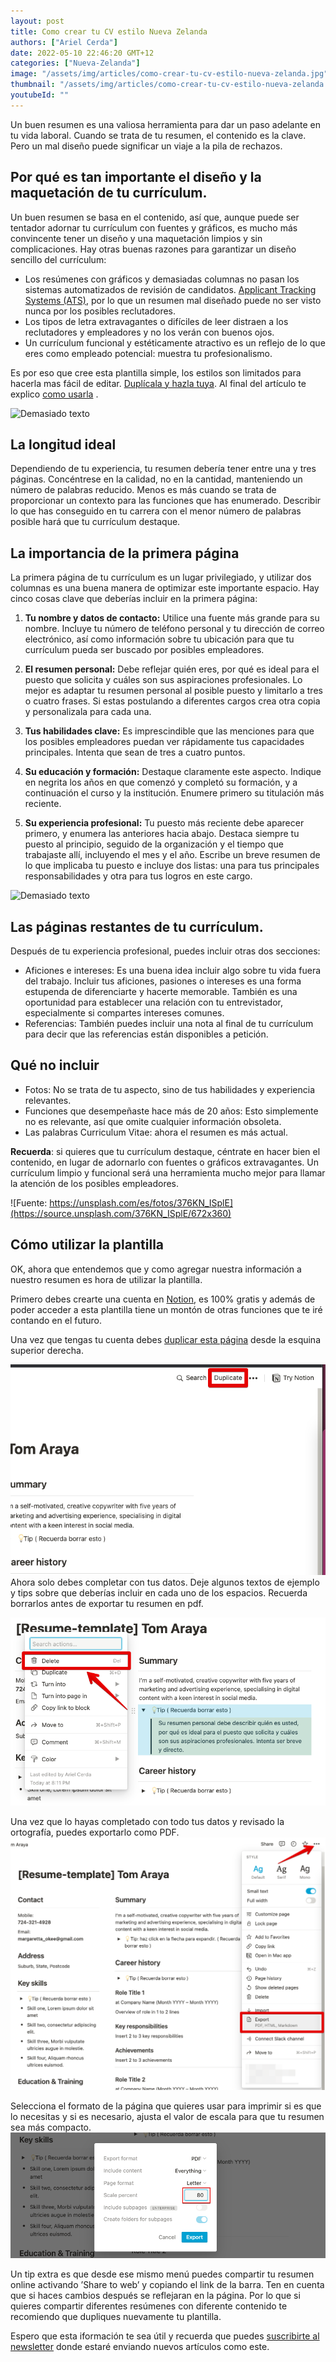 ```yaml
---
layout: post
title: Como crear tu CV estilo Nueva Zelanda
authors: ["Ariel Cerda"]
date: 2022-05-10 22:46:20 GMT+12
categories: ["Nueva-Zelanda"]
image: "/assets/img/articles/como-crear-tu-cv-estilo-nueva-zelanda.jpg"
thumbnail: "/assets/img/articles/como-crear-tu-cv-estilo-nueva-zelanda.jpg"
youtubeId: ""
---
```


Un buen resumen es una valiosa herramienta para dar un paso adelante en tu vida laboral. Cuando se trata de tu resumen, el contenido es la clave. Pero un mal diseño puede significar un viaje a la pila de rechazos.

## Por qué es tan importante el diseño y la maquetación de tu currículum.

Un buen resumen se basa en el contenido, así que, aunque puede ser tentador adornar tu currículum con fuentes y gráficos, es mucho más convincente tener un diseño y una maquetación limpios y sin complicaciones. Hay otras buenas razones para garantizar un diseño sencillo del currículum:

- Los resúmenes con gráficos y demasiadas columnas no pasan los sistemas automatizados de revisión de candidatos. [Applicant Tracking Systems (ATS)](https://www.jobscan.co/applicant-tracking-systems), por lo que un resumen mal diseñado puede no ser visto nunca por los posibles reclutadores.
- Los tipos de letra extravagantes o difíciles de leer distraen a los reclutadores y empleadores y no los verán con buenos ojos.
- Un currículum funcional y estéticamente atractivo es un reflejo de lo que eres como empleado potencial: muestra tu profesionalismo.

Es por eso que cree esta plantilla simple, los estilos son limitados para hacerla mas fácil de editar. <a href="https://smilesharks.notion.site/smilesharks/Resume-template-Tom-Araya-afa3ac5cc13d4199af2a793971426a11" target="_blank">Duplícala y hazla tuya</a>. Al final del artículo te explico [como usarla](#plantilla) .

![Demasiado texto](https://source.unsplash.com/MldQeWmF2_g/672x360)

## La longitud ideal

Dependiendo de tu experiencia, tu resumen debería tener entre una y tres páginas. Concéntrese en la calidad, no en la cantidad, manteniendo un número de palabras reducido. Menos es más cuando se trata de proporcionar un contexto para las funciones que has enumerado. Describir lo que has conseguido en tu carrera con el menor número de palabras posible hará que tu currículum destaque.

## La importancia de la primera página

La primera página de tu currículum es un lugar privilegiado, y utilizar dos columnas es una buena manera de optimizar este importante espacio. Hay cinco cosas clave que deberías incluir en la primera página:

1. **Tu nombre y datos de contacto:**
   Utilice una fuente más grande para su nombre. Incluye tu número de teléfono personal y tu dirección de correo electrónico, así como información sobre tu ubicación para que tu currículum pueda ser buscado por posibles empleadores.

2. **El resumen personal:**
   Debe reflejar quién eres, por qué es ideal para el puesto que solicita y cuáles son sus aspiraciones profesionales. Lo mejor es adaptar tu resumen personal al posible puesto y limitarlo a tres o cuatro frases. Si estas postulando a diferentes cargos crea otra copia y personalizala para cada una.
3. **Tus habilidades clave:**
   Es imprescindible que las menciones para que los posibles empleadores puedan ver rápidamente tus capacidades principales. Intenta que sean de tres a cuatro puntos.
4. **Su educación y formación:**
   Destaque claramente este aspecto. Indique en negrita los años en que comenzó y completó su formación, y a continuación el curso y la institución. Enumere primero su titulación más reciente.
5. **Su experiencia profesional:**
   Tu puesto más reciente debe aparecer primero, y enumera las anteriores hacia abajo. Destaca siempre tu puesto al principio, seguido de la organización y el tiempo que trabajaste allí, incluyendo el mes y el año. Escribe un breve resumen de lo que implicaba tu puesto e incluye dos listas: una para tus principales responsabilidades y otra para tus logros en este cargo.

![Demasiado texto](https://source.unsplash.com/4YzrcDNcRVg/672x360)

## Las páginas restantes de tu currículum.

Después de tu experiencia profesional, puedes incluir otras dos secciones:

- Aficiones e intereses: Es una buena idea incluir algo sobre tu vida fuera del trabajo. Incluir tus aficiones, pasiones o intereses es una forma estupenda de diferenciarte y hacerte memorable. También es una oportunidad para establecer una relación con tu entrevistador, especialmente si compartes intereses comunes.
- Referencias: También puedes incluir una nota al final de tu currículum para decir que las referencias están disponibles a petición.

## Qué no incluir

- Fotos: No se trata de tu aspecto, sino de tus habilidades y experiencia relevantes.
- Funciones que desempeñaste hace más de 20 años: Esto simplemente no es relevante, así que omite cualquier información obsoleta.
- Las palabras Curriculum Vitae: ahora el resumen es más actual.

**Recuerda**: si quieres que tu currículum destaque, céntrate en hacer bien el contenido, en lugar de adornarlo con fuentes o gráficos extravagantes. Un currículum limpio y funcional será una herramienta mucho mejor para llamar la atención de los posibles empleadores.

![Fuente: https://unsplash.com/es/fotos/376KN_ISplE](https://source.unsplash.com/376KN_ISplE/672x360)

## Cómo utilizar la plantilla <a name="plantilla"></a>

OK, ahora que entendemos que y como agregar nuestra información a nuestro resumen es hora de utilizar la plantilla.

Primero debes crearte una cuenta en <a href="https://www.notion.so/product?fredir=1" target="_blank">Notion</a>, es 100% gratis y además de poder acceder a esta plantilla tiene un montón de otras funciones que te iré contando en el futuro.

Una vez que tengas tu cuenta debes <a href="https://smilesharks.notion.site/smilesharks/Resume-template-Tom-Araya-afa3ac5cc13d4199af2a793971426a11" target="_blank">duplicar esta página</a> desde la esquina superior derecha.

![Duplica la plantilla](/assets/img/articles/Template01.png)
Ahora solo debes completar con tus datos.
Deje algunos textos de ejemplo y tips sobre que deberías incluir en cada uno de los espacios. Recuerda borrarlos antes de exportar tu resumen en pdf.

![Elimina los comentarios de la plantilla](/assets/img/articles/Template02.png)

Una vez que lo hayas completado con todo tus datos y revisado la ortografía, puedes exportarlo como PDF.
![Exporta la plantilla](/assets/img/articles/Template03.png)

Selecciona el formato de la página que quieres usar para imprimir si es que lo necesitas y si es necesario, ajusta el valor de escala para que tu resumen sea más compacto.
![Ajusta el tamaño de la plantilla](/assets/img/articles/Template04.png)

Un tip extra es que desde ese mismo menú puedes compartir tu resumen online activando ’Share to web’ y copiando el link de la barra. Ten en cuenta que si haces cambios después se reflejaran en la página. Por lo que si quieres compartir diferentes resúmenes con diferente contenido te recomiendo que dupliques nuevamente tu plantilla.

Espero que esta iformación te sea útil y recuerda que puedes [suscribirte al newsletter](http://eepurl.com/hy4Njj) donde estaré enviando nuevos artículos como este.
